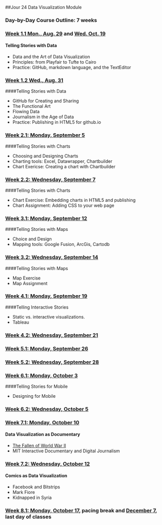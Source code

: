 ##Jour 24 Data Visualization Module

### Day-by-Day Course Outline: 7 weeks

### [Week 1.1     Mon., Aug. 29](WeeklySchedule/week01-01.md) and [Wed. Oct. 19](WeeklySchedule/week01-01.md)
#### Telling Stories with Data
- Data and the Art of Data Visualization
- Principles: from Playfair to Tufte to Cairo
- Practice: GitHub, markdown language, and the TextEditor

### [Week 1.2      Wed., Aug. 31](WeeklySchedule/week01-02.md)
####Telling Stories with Data

- GitHub for Creating and Sharing
- The Functional Art
- Flowing Data
- Journalism in the Age of Data
- Practice: Publishing in HTML5 for github.io

### [Week 2.1: Monday, September 5](WeeklySchedule/week02-01.md)

####Telling Stories with Charts
- Choosing and Designing Charts
- Charting tools: Excel, Datawrapper, Chartbuilder
- Chart Exericse: Creating a chart with Chartbuilder

### [Week 2.2: Wednesday, September 7](WeeklySchedule/week02-02.md)

####Telling Stories with Charts
- Chart Exercise: Embedding charts in HTML5 and publishing
- Chart Assignment: Adding CSS to your web page

### [Week 3.1: Monday, September 12](WeeklySchedule/week03-01.md)

####Telling Stories with Maps
- Choice and Design
- Mapping tools: Google Fusion, ArcGis, Cartodb

### [Week 3.2: Wednesday, September 14](WeeklySchedule/week03-02.md)

####Telling Stories with Maps
- Map Exercise
- Map Assignment

### [Week 4.1: Monday, September 19](WeeklySchedule/week04-01.md)

####Telling Interactive Stories
- Static vs. interactive visualizations.
- Tableau

### [Week 4.2: Wednesday, September 21](WeeklySchedule/week04-02.md)


### [Week 5.1: Monday, September 26](WeeklySchedule/week05-01.md)


### [Week 5.2: Wednesday, September 28](WeeklySchedule/week05-02.md)


### [Week 6.1: Monday, October 3](WeeklySchedule/week06-01.md)

####Telling Stories for Mobile
- Designing for Mobile

### [Week 6.2: Wednesday, October 5](WeeklySchedule/week06-02.md)


### [Week 7.1: Monday, October 10](WeeklySchedule/week07-01.md)

#### Data Visualization as Documentary
- [The Fallen of World War II](http://www.fallen.io/ww2/)
- MIT Interactive Documentary and Digital Journalism

### [Week 7.2: Wednesday, October 12](WeeklySchedule/week07-02.md)

#### Comics as Data Visualization
- Facebook and Bitstrips
- Mark Fiore
- Kidnapped in Syria

### [Week 8.1: Monday, October 17](WeeklySchedule/week08-01.md), pacing break and [December 7](WeeklySchedule/week08-01.md), last day of classes


